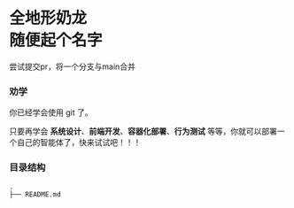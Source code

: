 # 全地形奶龙<br> 随便起个名字
尝试提交pr，将一个分支与main合并

### 劝学

你已经学会使用 git 了。

只要再学会
**系统设计**、**前端开发**、**容器化部署**、**行为测试**
等等，你就可以部署一个自己的智能体了，快来试试吧！！！

### 目录结构

```
.
├── README.md